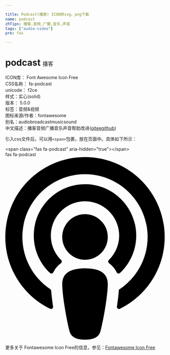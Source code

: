 ```yaml
---

title: Podcast(播客) ICON转svg、png下载
name: podcast
zhTips: 播客,音频,广播,音乐,声音
tags: ["audio-video"]
pre: fas

---
```


# podcast  <small style="font-size: 60%;font-weight: 100">播客</small>


<div class="detail-page">
<p>
<span>
ICON库：
<span class="badge-secondary badge">Font Awesome Icon Free</span> 
</span>
<br/>
<span>
CSS名称：
<span class="badge-secondary badge">fa-podcast</span> 
</span>
<br/>
<span>
unicode：
<span class="badge-secondary badge">f2ce</span> 
<copy-btn content='f2ce' btn-title=""></copy-btn>
<copy-btn :content='String.fromCodePoint(parseInt("f2ce", 16))' btn-title="复制U"></copy-btn>
</span><br/><span>样式：<span class="badge-light badge">实心(solid)</span></span>
<br/>
<span>
版本：
<span class="badge-secondary badge">5.0.0</span> 
</span><br/><span>标签：<span class="badge-light badge"><router-link to="/tags/audio-video.html">音频&视频</router-link></span></span>
<br/>
<span>图标来源/作者：<span class="badge-light badge">fontawesome</span></span> 
<br/>
<span>别名：<span class="badge-light badge">audio</span><span class="badge-light badge">broadcast</span><span class="badge-light badge">music</span><span class="badge-light badge">sound</span></span><br/><span class="zh-detail">中文描述：<span class="badge-primary badge">播客</span><span class="badge-primary badge">音频</span><span class="badge-primary badge">广播</span><span class="badge-primary badge">音乐</span><span class="badge-primary badge">声音</span><span class="help-link"><span>帮助改进</span>(<a href="https://gitee.com/liuwave/icon-helper/edit/master/json/fontawesome/solid/podcast.json" target="_blank" rel="noopener noreferrer">gitee</a><a href="https://github.com/liuwave/icon-helper/edit/master/json/fontawesome/solid/podcast.json" target="_blank" rel="noopener noreferrer">github</a></span>)</span><br/>
</p>
</div>
<div class="alert alert-dark">
  <i class="fas fa-podcast fa-xs"></i>
  <i class="fas fa-podcast fa-sm"></i>
  <i class="fas fa-podcast fa-lg"></i>
  <i class="fas fa-podcast fa-2x"></i>
  <i class="fas fa-podcast fa-3x"></i>
  <i class="fas fa-podcast fa-5x"></i>
  <i class="fas fa-podcast fa-7x"></i>
</div>
<div>
  <p>引入css文件后，可以用<code>&lt;span&gt;</code>包裹，放在页面中。具体如下所示：    
  </p>
  <div class="alert alert-primary" style="font-size: 14px">
    &lt;span class="fas fa-podcast" aria-hidden="true"&gt;&lt;/span&gt;
    <copy-btn content='<span class="fas fa-podcast" aria-hidden="true"></span>'></copy-btn>
  </div>
  <div class="alert alert-secondary">
    <i class="fas fa-podcast"
    style="font-size: 24px"
    aria-hidden="true"></i> fas fa-podcast
    <copy-btn content="fas fa-podcast" btn-title="复制图标名称"></copy-btn>
  </div>
</div>
<div id="svg" class="svg-wrap">
<svg xmlns="http://www.w3.org/2000/svg" viewBox="0 0 448 512"><path d="M267.429 488.563C262.286 507.573 242.858 512 224 512c-18.857 0-38.286-4.427-43.428-23.437C172.927 460.134 160 388.898 160 355.75c0-35.156 31.142-43.75 64-43.75s64 8.594 64 43.75c0 32.949-12.871 104.179-20.571 132.813zM156.867 288.554c-18.693-18.308-29.958-44.173-28.784-72.599 2.054-49.724 42.395-89.956 92.124-91.881C274.862 121.958 320 165.807 320 220c0 26.827-11.064 51.116-28.866 68.552-2.675 2.62-2.401 6.986.628 9.187 9.312 6.765 16.46 15.343 21.234 25.363 1.741 3.654 6.497 4.66 9.449 1.891 28.826-27.043 46.553-65.783 45.511-108.565-1.855-76.206-63.595-138.208-139.793-140.369C146.869 73.753 80 139.215 80 220c0 41.361 17.532 78.7 45.55 104.989 2.953 2.771 7.711 1.77 9.453-1.887 4.774-10.021 11.923-18.598 21.235-25.363 3.029-2.2 3.304-6.566.629-9.185zM224 0C100.204 0 0 100.185 0 224c0 89.992 52.602 165.647 125.739 201.408 4.333 2.118 9.267-1.544 8.535-6.31-2.382-15.512-4.342-30.946-5.406-44.339-.146-1.836-1.149-3.486-2.678-4.512-47.4-31.806-78.564-86.016-78.187-147.347.592-96.237 79.29-174.648 175.529-174.899C320.793 47.747 400 126.797 400 224c0 61.932-32.158 116.49-80.65 147.867-.999 14.037-3.069 30.588-5.624 47.23-.732 4.767 4.203 8.429 8.535 6.31C395.227 389.727 448 314.187 448 224 448 100.205 347.815 0 224 0zm0 160c-35.346 0-64 28.654-64 64s28.654 64 64 64 64-28.654 64-64-28.654-64-64-64z"/></svg>
</div>
<detail full-name='fa-podcast'></detail>
    
<div><p>更多关于  Fontawesome Icon Free的信息，参见：<a target="_blank" href="https://iconhelper.cn/fontawesome.html">Fontawesome Icon Free</a>
</p></div>
